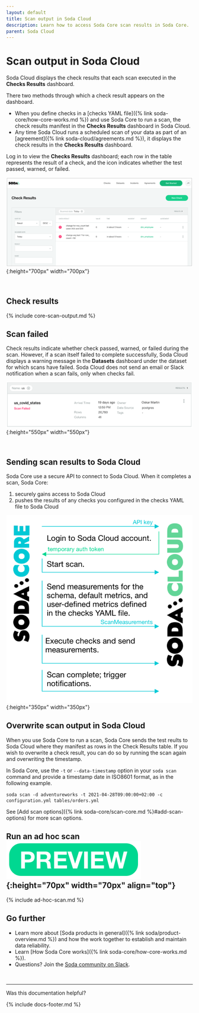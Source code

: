 ```yaml
---
layout: default
title: Scan output in Soda Cloud
description: Learn how to access Soda Core scan results in Soda Core.
parent: Soda Cloud
---
```


# Scan output in Soda Cloud

Soda Cloud displays the check results that each scan executed in the **Checks Results** dashboard.

There two methods through which a check result appears on the dashboard.
* When you define checks in a [checks YAML file]({% link soda-core/how-core-works.md %}) and use Soda Core to run a scan, the check results manifest in the **Checks Results** dashboard in Soda Cloud. 
* Any time Soda Cloud runs a scheduled scan of your data as part of an [agreement]({% link soda-cloud/agreements.md %}), it displays the check results in the **Checks Results** dashboard.

Log in to view the **Checks Results** dashboard; each row in the table represents the result of a check, and the icon indicates whether the test passed, warned, or failed.

![check-results](/assets/images/check-results.png){:height="700px" width="700px"}

<br />

## Check results

{% include core-scan-output.md %}

## Scan failed

Check results indicate whether check passed, warned, or failed during the scan. However, if a scan itself failed to complete successfully, Soda Cloud displays a warning message in the **Datasets** dashboard under the dataset for which scans have failed. Soda Cloud does not send an email or Slack notification when a scan fails, only when checks fail.

![scan-failed](/assets/images/scan-failed.png){:height="550px" width="550px"}

<br />

## Sending scan results to Soda Cloud

Soda Core use a secure API to connect to Soda Cloud. When it completes a scan, Soda Core:
1. securely gains access to Soda Cloud
2. pushes the results of any checks you configured in the checks YAML file to Soda Cloud

![scan-with-cloud](/assets/images/scan-with-cloud.png){:height="350px" width="350px"}

## Overwrite scan output in Soda Cloud

When you use Soda Core to run a scan, Soda Core sends the test reults to Soda Cloud where they manifest as rows in the Check Results table. If you wish to overwrite a check result, you can do so by running the scan again and overwriting the timestamp.

In Soda Core, use the `-t` or `--data-timestamp` option in your `soda scan` command and provide a timestamp date in ISO8601 format, as in the following example.

```shell
soda scan -d adventureworks -t 2021-04-28T09:00:00+02:00 -c configuration.yml tables/orders.yml
```

See [Add scan options]({% link soda-core/scan-core.md %}#add-scan-options) for more scan options.

## Run an ad hoc scan ![preview](/assets/images/preview.png){:height="70px" width="70px" align="top"}

{% include ad-hoc-scan.md %}

## Go further

* Learn more about [Soda products in general]({% link soda/product-overview.md %}) and how the work together to establish and maintain data reliability.
* Learn [How Soda Core works]({% link soda-core/how-core-works.md %}).
* Questions? Join the <a href="https://community.soda.io/slack" target="_blank"> Soda community on Slack</a>.
<br />

---

Was this documentation helpful?

<!-- LikeBtn.com BEGIN -->
<span class="likebtn-wrapper" data-theme="tick" data-i18n_like="Yes" data-ef_voting="grow" data-show_dislike_label="true" data-counter_zero_show="true" data-i18n_dislike="No"></span>
<script>(function(d,e,s){if(d.getElementById("likebtn_wjs"))return;a=d.createElement(e);m=d.getElementsByTagName(e)[0];a.async=1;a.id="likebtn_wjs";a.src=s;m.parentNode.insertBefore(a, m)})(document,"script","//w.likebtn.com/js/w/widget.js");</script>
<!-- LikeBtn.com END -->

{% include docs-footer.md %}